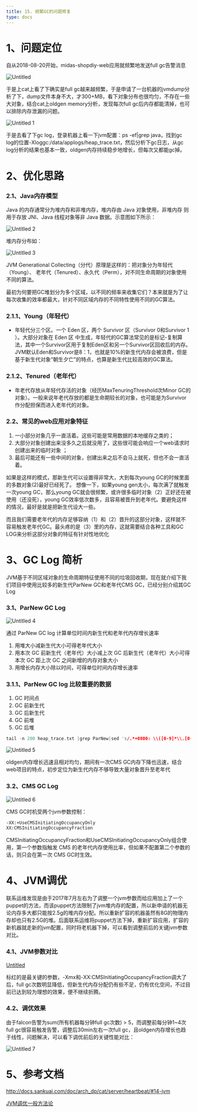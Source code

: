 ```yaml
---
title: 15. 频繁GC的问题修复
type: docs
---
```


# **1、问题定位**

自从2018-08-20开始，midas-shopdiy-web应用就频繁地发送full gc告警消息

![Untitled](记一次频繁GC.assets/Untitled-0587936.png)

于是上cat上看了下确实是full gc越来越频繁，于是申请了一台机器的jvmdump分析了下，dump文件本身不大，才300+MB，看下对象分布也很均匀，不存在一些大对象，结合cat上oldgen memory分析，发现每次full gc后内存都能清掉，也可以排除内存泄漏的问题。

![Untitled 1](记一次频繁GC.assets/Untitled1-0587951.png)

于是去看了下gc log，登录机器上看一下jvm配置：ps -ef|grep java，找到gc log的位置-Xloggc:/data/applogs/heap_trace.txt，然后分析下gc日志，从gc log分析的结果也基本一致，oldgen内存持续稳步地增长，但每次又都能gc掉。

# **2、优化思路**

### **2.1、Java内存模型**

Java 的内存通常分为堆内存和非堆内存，堆内存由 Java 对象使用，非堆内存 则用于存放 JNI、Java 线程对象等非 Java 数据。示意图如下所示：

![Untitled 2](记一次频繁GC.assets/Untitled2-0587965.png)

堆内存分布如：

![Untitled 3](记一次频繁GC.assets/Untitled3-0587976.png)

JVM Generational Collecting（分代）原理是这样的：把对象分为年轻代（Young）、 老年代（Tenured）、永久代（Perm），对不同生命周期的对象使用不同的算法。

最初为何要把GC堆划分为多个区域，以不同的频率来收集它们？本来就是为了让每次收集的效率都最大，针对不同区域内存的不同特性使用不同的GC算法。

### **2.1.1、Young（年轻代）**

- 年轻代分三个区。一个 Eden 区，两个 Survivor 区（Survivor 0和Survivor 1 ）。大部分对象在 Eden 区 中生成，年轻代的GC算法常见的是标记-复制算法，其中一个Survivor区用于复制Eden区和另一个Survivor区回收后的内存。JVM默认Eden和Survivor是8：1，也就是10%的新生代内存会被浪费，但是基于新生代对象“朝生夕亡”的特点，也算是新生代比较高效的GC算法。

### **2.1.2、Tenured（老年代）**

- 年老代存放从年轻代存活的对象（经历MaxTenuringThreshold次Minor GC的对象）。一般来说年老代存放的都是生命期较长的对象，也可能是为Survivor作分配担保而进入老年代的对象。

### **2.2、常见的web应用对象特征**

1. 一小部分对象几乎一直活着。这些可能是常用数据的本地缓存之类的；
2. 大部分对象创建出来没多久之后就没用了，这些很可能会响应一个web请求时创建出来的临时对象 ；
3. 最后可能还有一些中间的对象，创建出来之后不会马上就死，但也不会一直活着。

如果是这样的模式，那新生代可以设置得非常大，大到每次young GC的时候里面的多数对象(2)最好已经死了。 想像一下，如果young gen太小，每次满了就触发一次young GC，那么young GC就会很频繁，或许很多临时对象（2）正好还在被使用（还没死），young GC效率低次数多，且容易被晋升到老年代。要避免这样的情况，最好是就是把新生代设大一些。

而且我们需要老年代的内存足够容纳（1）和（2）晋升的这部分对象，这样就不容易触发老年代GC。最头疼的是（3）里的内存，这就需要结合各种工具和GC LOG来分析这部分对象的特征有针对性地优化

# **3、GC Log 简析**

JVM基于不同区域对象的生命周期特征使用不同的垃圾回收期，现在就介绍下我们项目中使用比较多的新生代ParNew GC和老年代CMS GC，已经分别介绍其GC Log

### **3.1、ParNew GC Log**

![Untitled 4](记一次频繁GC.assets/Untitled4-0587995.png)

通过 ParNew GC log 计算单位时间内新生代和老年代内存增长速率

1. 用堆大小减新生代大小可得老年代大小
2. 用本次 GC 前新生代（老年代）大小减上次 GC 后新生代（老年代）大小可得本次 GC 距上次 GC 之间新增的内存对象大小
3. 用增长内存大小除以时间，可得单位时间内存增长速率

### **3.1.1、ParNew GC log 比较重要的数据**

1. GC 时间点
2. GC 前新生代
3. GC 后新生代
4. GC 前堆
5. GC 后堆

```cpp
tail -n 200 heap_trace.txt |grep ParNew|sed 's/.*+0800: \\([0-9]*\\.[0-9]*\\).*ParNew: \\([0-9]*\\)K->\\([0-9]*\\).*secs\\] \\([0-9]*\\)K->\\([0-9]*\\).*/\\1 \\2 \\3 \\4 \\5/g'
```

![Untitled 5](记一次频繁GC.assets/Untitled5-0588027.png)

oldgen内存增长迅速且相对均匀，期间有一次CMS GC内存下降也迅速，结合web项目的特点，初步定位为新生代内存不够导致大量对象晋升至老年代

### **3.2、CMS GC Log**

![Untitled 6](记一次频繁GC.assets/Untitled6-0588039.png)

CMS GC时机受两个jvm参数控制：

```bash
-XX:+UseCMSInitiatingOccupancyOnly
XX:CMSInitiatingOccupancyFraction
```

CMSInitiatingOccupancyFraction和UseCMSInitiatingOccupancyOnly组合使用，第一个参数指触发 CMS 的老年代内存使用比率，但如果不配置第二个参数的话，则只会在第一次 CMS GC时生效。

# **4、JVM调优**

联系运维发现是由于2017年7月左右为了调整一个jvm参数而给应用加上了一个puppet的方法，而该puppet方法限制了jvm堆内存的配置，所以新申请的机器无论内存多大都只能按2.5g的堆内存分配。所以重新扩容的机器虽然有8G的物理内存却也只有2.5G的堆。后面联系运维将puppet方法下掉，重新扩容应用，扩容的新机器就走新的jvm配置，同时将老机器下掉，可以看到调整前后的关键jvm参数对比。

### **4.1、JVM参数对比**

[Untitled](https://www.notion.so/ae7161e4ac8e40b48df5500e7e4896c2?pvs=21)

标红的是最关键的参数，-Xmx和-XX:CMSInitiatingOccupancyFraction调大了后，full gc次数明显降低，但新生代内存分配仍有些不足，仍有优化空间，不过目前已达到较为理想的效果，便不继续折腾。

### **4.2、调优效果**

由于falcon告警为sum(所有机器每分钟full gc次数) > 5，而调整前每分钟1~4次full gc很容易触发告警，调整后30min左右一次full gc，且oldgen内存增长也趋于线性，问题解决，可以看下调优前后的关键性能对比：

![Untitled 7](记一次频繁GC.assets/Untitled7-0588050.png)

# **5、参考文档**

http://docs.sankuai.com/doc/arch_dp/cat/server/heartbeat/#14-jvm

[JVM调优一般方法论](https://km.sankuai.com/page/19325879)